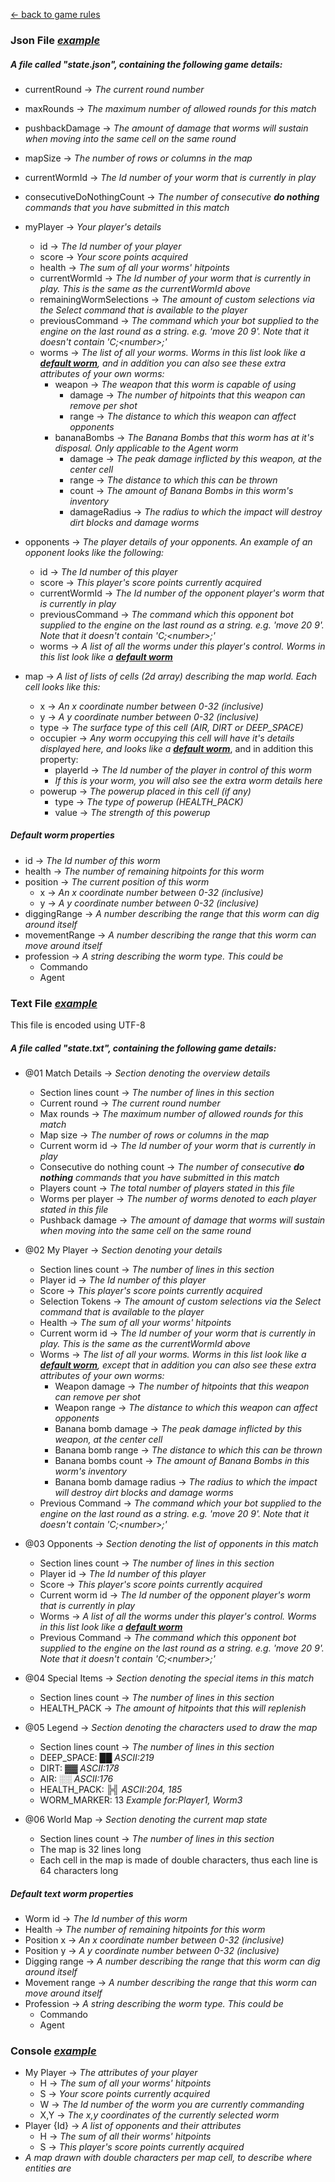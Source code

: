 [← back to game rules](game-rules.md "The readme file that explain the game rules")

### Json File [*example*](assets/example-state/state.json "An example of the JSON state file")

##### A file called "state.json", containing the following game details:
* currentRound → *The current round number*
* maxRounds → *The maximum number of allowed rounds for this match*
* pushbackDamage → *The amount of damage that worms will sustain when moving into the same cell on the same round*
* mapSize → *The number of rows or columns in the map*
* currentWormId → *The Id number of your worm that is currently in play*
* consecutiveDoNothingCount → *The number of consecutive **do nothing** commands that you have submitted in this match*
* myPlayer → *Your player's details*
  * id → *The Id number of your player* 
  * score → *Your score points acquired*
  * health → *The sum of all your worms' hitpoints*
  * currentWormId  → *The Id number of your worm that is currently in play. This is the same as the currentWormId above*
  * remainingWormSelections → *The amount of custom selections via the Select command that is available to the player*
  * previousCommand → *The command which your bot supplied to the engine on the last round as a string.  e.g. 'move 20 9'.  Note that it doesn't contain 'C;\<number\>;'*
  * worms → *The list of all your worms. Worms in this list look like a **[default worm](#default-worm-properties)**, and in addition you can also see these extra attributes of your own worms:*
    * weapon → *The weapon that this worm is capable of using*
      * damage → *The number of hitpoints that this weapon can remove per shot*
      * range → *The distance to which this weapon can affect opponents*
    * bananaBombs → *The Banana Bombs that this worm has at it's disposal. Only applicable to the Agent worm*
      * damage → *The peak damage inflicted by this weapon, at the center cell*
      * range → *The distance to which this can be thrown*
      * count → *The amount of Banana Bombs in this worm's inventory*
      * damageRadius → *The radius to which the impact will destroy dirt blocks and damage worms*
      
      
* opponents → *The player details of your opponents. An example of an opponent looks like the following:*
  * id → *The Id number of this player*
  * score → *This player's score points currently acquired*
  * currentWormId  → *The Id number of the opponent player's worm that is currently in play*
  * previousCommand → *The command which this opponent bot supplied to the engine on the last round as a string.  e.g. 'move 20 9'.  Note that it doesn't contain 'C;\<number\>;'*
  * worms → *A list of all the worms under this player's control. Worms in this list look like a **[default worm](#default-worm-properties)***
  
   
* map → *A list of lists of cells (2d array) describing the map world. Each cell looks like this:*
  * x → *An x coordinate number between 0-32 (inclusive)*
  * y → *A y coordinate number between 0-32 (inclusive)*
  * type → *The surface type of this cell (AIR, DIRT or DEEP_SPACE)*
  * occupier → *Any worm occupying this cell will have it's details displayed here, and looks like a **[default worm](#default-worm-properties)***, and in addition this property:
    * playerId → *The Id number of the player in control of this worm* 
    * *If this is your worm, you will also see the extra worm details here*
  * powerup → *The powerup placed in this cell (if any)*
    * type → *The type of powerup (HEALTH_PACK)*
    * value → *The strength of this powerup*

##### Default worm properties 
* id → *The Id number of this worm*
* health → *The number of remaining hitpoints for this worm*
* position → *The current position of this worm*
  * x → *An x coordinate number between 0-32 (inclusive)*
  * y → *A y coordinate number between 0-32 (inclusive)*
* diggingRange → *A number describing the range that this worm can dig around itself*
* movementRange → *A number describing the range that this worm can move around itself*
* profession → *A string describing the worm type. This could be*
  * Commando
  * Agent
 
### Text File [*example*](assets/example-state/state.txt "An example of the Text state file")

This file is encoded using UTF-8

##### A file called "state.txt", containing the following game details:
* @&#8203;01 Match Details → *Section denoting the overview details*
  * Section lines count → *The number of lines in this section*
  * Current round → *The current round number*
  * Max rounds → *The maximum number of allowed rounds for this match*
  * Map size → *The number of rows or columns in the map*
  * Current worm id → *The Id number of your worm that is currently in play*
  * Consecutive do nothing count → *The number of consecutive **do nothing** commands that you have submitted in this match*
  * Players count → *The total number of players stated in this file*
  * Worms per player → *The number of worms denoted to each player stated in this file*
  * Pushback damage → *The amount of damage that worms will sustain when moving into the same cell on the same round*


* @&#8203;02 My Player → *Section denoting your details*
  * Section lines count → *The number of lines in this section*
  * Player id → *The Id number of this player*
  * Score → *This player's score points currently acquired*
  * Selection Tokens → *The amount of custom selections via the Select command that is available to the player*
  * Health → *The sum of all your worms' hitpoints*
  * Current worm id → *The Id number of your worm that is currently in play. This is the same as the currentWormId above*
  * Worms → *The list of all your worms. Worms in this list look like a **[default worm](#default-text-worm-properties)**, except that in addition you can also see these extra attributes of your own worms:* 
    * Weapon damage → *The number of hitpoints that this weapon can remove per shot*
    * Weapon range → *The distance to which this weapon can affect opponents* 
    * Banana bomb damage → *The peak damage inflicted by this weapon, at the center cell* 
    * Banana bomb range → *The distance to which this can be thrown* 
    * Banana bombs count → *The amount of Banana Bombs in this worm's inventory* 
    * Banana bomb damage radius → *The radius to which the impact will destroy dirt blocks and damage worms* 
  * Previous Command → *The command which your bot supplied to the engine on the last round as a string.  e.g. 'move 20 9'.  Note that it doesn't contain 'C;\<number\>;'*


* @&#8203;03 Opponents → *Section denoting the list of opponents in this match*
  * Section lines count → *The number of lines in this section*
  * Player id → *The Id number of this player*
  * Score → *This player's score points currently acquired*
  * Current worm id → *The Id number of the opponent player's worm that is currently in play*
  * Worms → *A list of all the worms under this player's control. Worms in this list look like a **[default worm](#default-text-worm-properties)***
  * Previous Command → *The command which this opponent bot supplied to the engine on the last round as a string.  e.g. 'move 20 9'.  Note that it doesn't contain 'C;\<number\>;'*


* @&#8203;04 Special Items → *Section denoting the special items in this match*
  * Section lines count → *The number of lines in this section*
  * HEALTH_PACK → *The amount of hitpoints that this will replenish*


* @&#8203;05 Legend → *Section denoting the characters used to draw the map*
  * Section lines count → *The number of lines in this section*
  * DEEP_SPACE: ██ *ASCII:219*
  * DIRT: ▓▓ *ASCII:178*
  * AIR: ░░ *ASCII:176*
  * HEALTH_PACK: ╠╣ *ASCII:204, 185*
  * WORM_MARKER: 13 *Example for:Player1, Worm3*

 
* @&#8203;06 World Map → *Section denoting the current map state*
  * Section lines count → *The number of lines in this section*
  * The map is 32 lines long
  * Each cell in the map is made of double characters, thus each line is 64 characters long

##### Default text worm properties 
* Worm id → *The Id number of this worm*
* Health → *The number of remaining hitpoints for this worm*
* Position x → *An x coordinate number between 0-32 (inclusive)*
* Position y → *A y coordinate number between 0-32 (inclusive)*
* Digging range → *A number describing the range that this worm can dig around itself*
* Movement range → *A number describing the range that this worm can move around itself*
* Profession → *A string describing the worm type. This could be*
  * Commando
  * Agent

### Console [*example*](assets/example-state/console.txt "An example of the console file")

* My Player → *The attributes of your player*
  * H → *The sum of all your worms' hitpoints*
  * S → *Your score points currently acquired*
  * W → *The Id number of the worm you are currently commanding*
  * X,Y → *The x,y coordinates of the currently selected worm*
* Player {Id} → *A list of opponents and their attributes*
  * H → *The sum of all their worms' hitpoints*
  * S → *This player's score points currently acquired*  
* *A map drawn with double characters per map cell, to describe where entities are*
